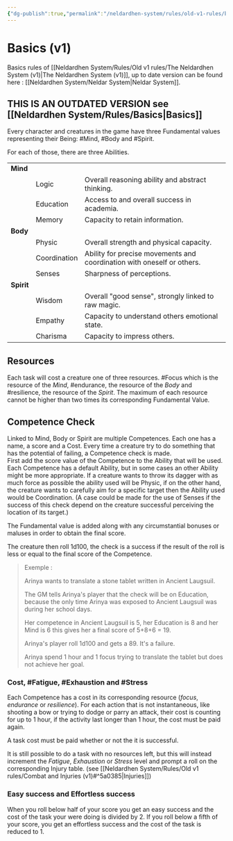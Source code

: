 ```yaml
---
{"dg-publish":true,"permalink":"/neldardhen-system/rules/old-v1-rules/basics-v1/"}
---
```


# Basics (v1)
Basics rules of  [[Neldardhen System/Rules/Old v1 rules/The Neldardhen System (v1)\|The Neldardhen System (v1)]], up to date version can be found here : [[Neldardhen System/Neldar System\|Neldar System]].

## THIS IS AN OUTDATED VERSION see [[Neldardhen System/Rules/Basics\|Basics]]

Every character and creatures in the game have three Fundamental values representing their Being: #Mind, #Body and #Spirit.

For each of those, there are three Abilities.

|            |              |                                                                        |
| ---------- | ------------ | ---------------------------------------------------------------------- |
| **Mind**   |              |                                                                        |
|            | Logic        | Overall reasoning ability and abstract thinking.                       |
|            | Education    | Access to and overall success in academia.                             |
|            | Memory       | Capacity to retain information.                                        |
| **Body**   |              |                                                                        |
|            | Physic       | Overall strength and physical capacity.                                |
|            | Coordination | Ability for precise movements and coordination with oneself or others. |
|            | Senses       | Sharpness of perceptions.                                              |
| **Spirit** |              |                                                                        |
|            | Wisdom       | Overall "good sense", strongly linked to raw magic.                    |
|            | Empathy      | Capacity to understand others emotional state.                         |
|            | Charisma     | Capacity to impress others.                                            |

## Resources

Each task will cost a creature one of three resources. #Focus which is the resource of the _Mind_, #endurance, the resource of the _Body_ and #resilience, the resource of the _Spirit_. The maximum of each resource cannot be higher than two times its corresponding Fundamental Value.

## Competence Check

Linked to Mind, Body or Spirit are multiple Competences. Each one has a name, a score and a Cost. Every time a creature try to do something that has the potential of failing, a Competence check is made.  
First add the score value of the Competence to the Ability that will be used. Each Competence has a default Ability, but in some cases an other Ability might be more appropriate. If a creature wants to throw its dagger with as much force as possible the ability used will be Physic, if on the other hand, the creature wants to carefully aim for a specific target then the Ability used would be Coordination. (A case could be made for the use of Senses if the success of this check depend on the creature successful perceiving the location of its target.)

The Fundamental value is added along with any circumstantial bonuses or maluses in order to obtain the final score.

The creature then roll 1d100, the check is a success if the result of the roll is less or equal to the final score of the Competence.

> Exemple :
> 
> Arinya wants to translate a stone tablet written in Ancient Laugsuil.
> 
> The GM tells Arinya's player that the check will be on Education, because the only time Arinya was exposed to Ancient Laugsuil was during her school days.
> 
> Her competence in Ancient Laugsuil is 5, her Education is 8 and her Mind is 6 this gives her a final score of 5+8+6 = 19.
> 
> Arinya's player roll 1d100 and gets a 89. It's a failure.
> 
> Arinya spend 1 hour and 1 focus trying to translate the tablet but does not achieve her goal.

### Cost, #Fatigue, #Exhaustion and #Stress

Each Competence has a cost in its corresponding resource (_focus_, _endurance_ or _resilience_). For each action that is not instantaneous, like shooting a bow or trying to dodge or parry an attack, their cost is counting for up to 1 hour, if the activity last longer than 1 hour, the cost must be paid again.

A task cost must be paid whether or not the it is successful.

It is still possible to do a task with no resources left, but this will instead increment the _Fatigue_, _Exhaustion_ or _Stress_ level and prompt a roll on the corresponding Injury table. (see [[Neldardhen System/Rules/Old v1 rules/Combat and Injuries (v1)#^5a0385\|Injuries]])

### Easy success and Effortless success

When you roll below half of your score you get an easy success and the cost of the task your were doing is divided by 2. If you roll below a fifth of your score, you get an effortless success and the cost of the task is reduced to 1.